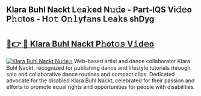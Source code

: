 ## Klara Buhl Nackt L𝚎a𝚔ed N𝚞𝚍e - Part-lQS Vi𝚍𝚎o P𝚑𝚘tos - H𝚘𝚝 O𝚗𝚕yf𝚊ns L𝚎a𝚔s shDyg

# <h2><a href="http://kf5oex.oniu.top/?m=Klara+Buhl+Nackt">🔗👉 🔴 Klara Buhl Nackt P𝚑ot𝚘𝚜 V𝚒d𝚎o</a></h2>

[![Klara Buhl Nackt Nu𝚍e𝚜](https://i.imgur.com/0qMVB7G.gif)](http://kf5oex.oniu.top/?m=Klara+Buhl+Nackt)
Web-based artist and dance collaborator Klara Buhl Nackt, recognized for publishing dance and lifestyle tutorials through solo and collaborative dance routines and compact clips. Dedicated advocate for the disabled Klara Buhl Nackt, celebrated for their passion and efforts to promote equal rights and opportunities for people with disabilities.  
